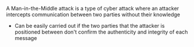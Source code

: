 A Man-in-the-Middle attack is a type of cyber attack where an attacker intercepts communication between two parties without their knowledge

* Can be easily carried out if the two parties that the attacker is positioned between don't confirm the authenticity and integrity of each message

